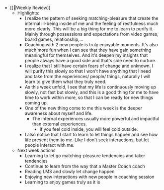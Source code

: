 - [[📝Weekly Review]]
    - Highlights:
        - I realize the pattern of seeking matching-pleasure that create the internal ill-being inside of me and the feeling of restfulness much more clearly. This will be a big thing for me to learn to purify it. Mainly through possessions and expectations from video games, board games, relationship,...
        - Coaching with 2 new people is truly enjoyable moments. It's also much more fun when I can see that they have gain something meaningful for themselves. And it's deepen my insights that people always have a good side and that's side need to nurture.
        - I realize that I still have certain fears of change and unknown. I will purify this slowly so that I won't have anything that I need and take from the experiences/ people/ things, naturally I will learn to give them what they truly need.
        - As this week unfold, I see that my life is continuously moving up slowly, not fast but slowly, and this is a good thing for me to have time to work within more, so that I can be ready for new things coming up.
        - One of the new thing come to me this week is the deeper awareness about myself and life. 
            - The internal experiences usually more powerful and impactful than external experiences.
                - If you feel cold inside, you will feel cold outside.
        - I also notice that I start to learn to let things happen and see how life present them to me. Like I don't seek interactions, but let people interact with me.
    - Next week actions
        - Learning to let go matching-pleasure tendencies and taker tendencies
        -  Continue to learn from the way that a Master Coach coach
        - Reading LMS and slowly let change happen
        - Enjoying new interactions with new people in coaching session
        - Learning to enjoy games truly as it is
